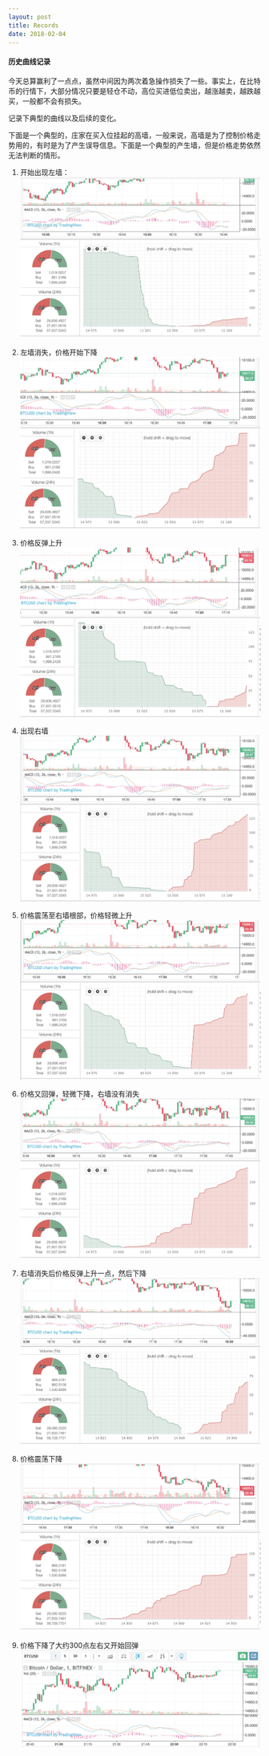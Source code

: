 ```yaml
---
layout: post
title: Records
date: 2018-02-04
---
```



#### 历史曲线记录

今天总算赢利了一点点，虽然中间因为两次着急操作损失了一些。事实上，在比特币的行情下，大部分情况只要是轻仓不动，高位买进低位卖出，越涨越卖，越跌越买，一般都不会有损失。

记录下典型的曲线以及后续的变化。

下面是一个典型的，庄家在买入位挂起的高墙，一般来说，高墙是为了控制价格走势用的，有时是为了产生误导信息。下面是一个典型的产生墙，但是价格走势依然无法判断的情形。

01. 开始出现左墙：
![001](https://github.com/iclake/iclake.github.io/blob/master/assets/20180104/001.jpg)

02. 左墙消失，价格开始下降
![002](https://github.com/iclake/iclake.github.io/blob/master/assets/20180104/002.jpg)

03. 价格反弹上升
![003](https://github.com/iclake/iclake.github.io/blob/master/assets/20180104/003.jpg)

04. 出现右墙
![004](https://github.com/iclake/iclake.github.io/blob/master/assets/20180104/004.jpg)

05. 价格震荡至右墙根部，价格轻微上升
![005](https://github.com/iclake/iclake.github.io/blob/master/assets/20180104/005.jpg)

06. 价格又回弹，轻微下降，右墙没有消失
![006](https://github.com/iclake/iclake.github.io/blob/master/assets/20180104/006.jpg)

07. 右墙消失后价格反弹上升一点，然后下降
![008](https://github.com/iclake/iclake.github.io/blob/master/assets/20180104/008.jpg)

08. 价格震荡下降
![009](https://github.com/iclake/iclake.github.io/blob/master/assets/20180104/009.jpg)

09. 价格下降了大约300点左右又开始回弹
![010](https://github.com/iclake/iclake.github.io/blob/master/assets/20180104/010.jpg)
